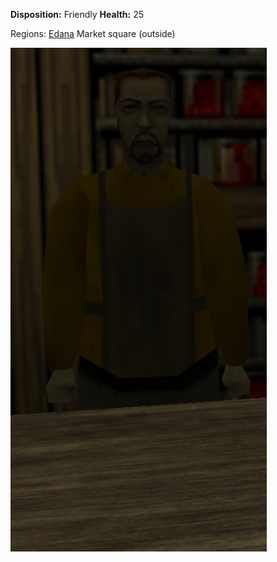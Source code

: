 **Disposition:** Friendly
**Health:** 25

Regions:
	[Edana](../Edana.md)
		Market square (outside)

![](../../../articleassets/npc/npc-foglund.png)